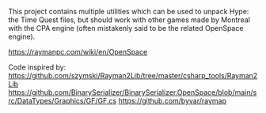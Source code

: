 This project contains multiple utilities which can be used to unpack Hype: the Time Quest files, but should work with other games made by Montreal with the CPA engine (often mistakenly said to be the related OpenSpace engine).

https://raymanpc.com/wiki/en/OpenSpace


Code inspired by:
https://github.com/szymski/Rayman2Lib/tree/master/csharp_tools/Rayman2Lib
https://github.com/BinarySerializer/BinarySerializer.OpenSpace/blob/main/src/DataTypes/Graphics/GF/GF.cs
https://github.com/byvar/raymap
